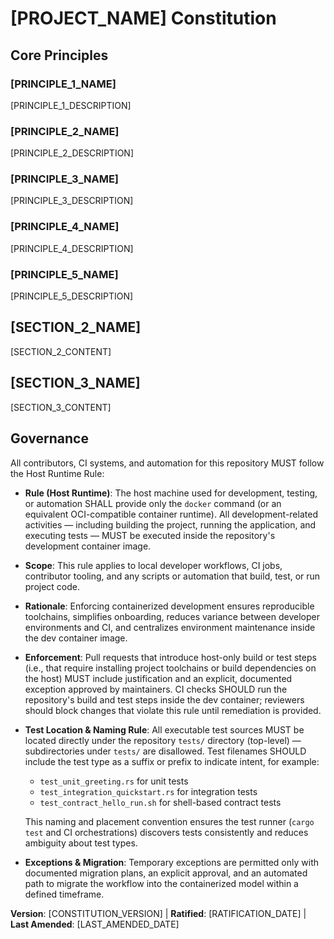 # [PROJECT_NAME] Constitution
<!-- Example: Spec Constitution, TaskFlow Constitution, etc. -->

## Core Principles

### [PRINCIPLE_1_NAME]
<!-- Example: I. Library-First -->
[PRINCIPLE_1_DESCRIPTION]
<!-- Example: Every feature starts as a standalone library; Libraries must be self-contained, independently testable, documented; Clear purpose required - no organizational-only libraries -->

### [PRINCIPLE_2_NAME]
<!-- Example: II. CLI Interface -->
[PRINCIPLE_2_DESCRIPTION]
<!-- Example: Every library exposes functionality via CLI; Text in/out protocol: stdin/args → stdout, errors → stderr; Support JSON + human-readable formats -->

### [PRINCIPLE_3_NAME]
<!-- Example: III. Test-First (NON-NEGOTIABLE) -->
[PRINCIPLE_3_DESCRIPTION]
<!-- Example: TDD mandatory: Tests written → User approved → Tests fail → Then implement; Red-Green-Refactor cycle strictly enforced -->

### [PRINCIPLE_4_NAME]
<!-- Example: IV. Integration Testing -->
[PRINCIPLE_4_DESCRIPTION]
<!-- Example: Focus areas requiring integration tests: New library contract tests, Contract changes, Inter-service communication, Shared schemas -->

### [PRINCIPLE_5_NAME]
<!-- Example: V. Observability, VI. Versioning & Breaking Changes, VII. Simplicity -->
[PRINCIPLE_5_DESCRIPTION]
<!-- Example: Text I/O ensures debuggability; Structured logging required; Or: MAJOR.MINOR.BUILD format; Or: Start simple, YAGNI principles -->

## [SECTION_2_NAME]
<!-- Example: Additional Constraints, Security Requirements, Performance Standards, etc. -->

[SECTION_2_CONTENT]
<!-- Example: Technology stack requirements, compliance standards, deployment policies, etc. -->

## [SECTION_3_NAME]
<!-- Example: Development Workflow, Review Process, Quality Gates, etc. -->

[SECTION_3_CONTENT]
<!-- Example: Code review requirements, testing gates, deployment approval process, etc. -->

## Governance
<!-- Example: Constitution supersedes all other practices; Amendments require documentation, approval, migration plan -->

All contributors, CI systems, and automation for this repository MUST follow the Host Runtime Rule:

- **Rule (Host Runtime)**: The host machine used for development, testing, or automation SHALL provide only the `docker` command (or an equivalent OCI-compatible container runtime). All development-related activities — including building the project, running the application, and executing tests — MUST be executed inside the repository's development container image.

- **Scope**: This rule applies to local developer workflows, CI jobs, contributor tooling, and any scripts or automation that build, test, or run project code.

- **Rationale**: Enforcing containerized development ensures reproducible toolchains, simplifies onboarding, reduces variance between developer environments and CI, and centralizes environment maintenance inside the dev container image.

- **Enforcement**: Pull requests that introduce host-only build or test steps (i.e., that require installing project toolchains or build dependencies on the host) MUST include justification and an explicit, documented exception approved by maintainers. CI checks SHOULD run the repository's build and test steps inside the dev container; reviewers should block changes that violate this rule until remediation is provided.

- **Test Location & Naming Rule**: All executable test sources MUST be located directly under the repository `tests/` directory (top-level) — subdirectories under `tests/` are disallowed. Test filenames SHOULD include the test type as a suffix or prefix to indicate intent, for example:
  - `test_unit_greeting.rs` for unit tests
  - `test_integration_quickstart.rs` for integration tests
  - `test_contract_hello_run.sh` for shell-based contract tests

  This naming and placement convention ensures the test runner (`cargo test` and CI orchestrations) discovers tests consistently and reduces ambiguity about test types.

- **Exceptions & Migration**: Temporary exceptions are permitted only with documented migration plans, an explicit approval, and an automated path to migrate the workflow into the containerized model within a defined timeframe.
<!-- Example: All PRs/reviews must verify compliance; Complexity must be justified; Use [GUIDANCE_FILE] for runtime development guidance -->

**Version**: [CONSTITUTION_VERSION] | **Ratified**: [RATIFICATION_DATE] | **Last Amended**: [LAST_AMENDED_DATE]
<!-- Example: Version: 2.1.1 | Ratified: 2025-06-13 | Last Amended: 2025-07-16 -->